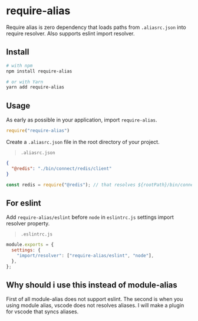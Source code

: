 # require-alias

Require alias is zero dependency that loads paths from `.aliasrc.json` into require resolver. Also supports eslint import resolver.

## Install

```bash
# with npm
npm install require-alias

# or with Yarn
yarn add require-alias
```

## Usage

As early as possible in your application, import `require-alias`.

```javascript
require("require-alias")
```

Create a `.aliasrc.json` file in the root directory of your project.

> `.aliasrc.json`

```json
{
  "@redis": "./bin/connect/redis/client"
}
```

```javascript
const redis = require("@redis"); // that resolves ${rootPath}/bin/connect/redis/client
```

## For eslint

Add `require-alias/eslint` before `node` in `eslintrc.js` settings import resolver property. 

> `.eslintrc.js`

```javascript
module.exports = {
  settings: {
    "import/resolver": ["require-alias/eslint", "node"],
  },
};
```

## Why should i use this instead of module-alias

First of all module-alias does not support eslint.
The second is when you using module alias, vscode does not resolves aliases. I will make a plugin for vscode that syncs aliases.